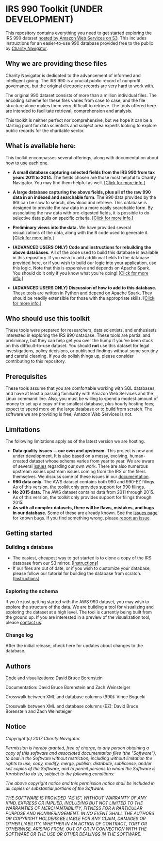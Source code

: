 # IRS 990 Toolkit (UNDER DEVELOPMENT)

This repository contains everything you need to get started exploring the IRS 990 dataset [hosted by Amazon Web Services on S3](https://aws.amazon.com/public-datasets/irs-990/). This includes instructions for an easier-to-use 990 database provided free to the public by [Charity Navigator](https://www.charitynavigator.org/).

## Why we are providing these files

Charity Navigator is dedicated to the advancement of informed and intelligent giving. The IRS 990 is a crucial public record of nonprofit governance, but the original electronic records are very hard to work with.

The original 990 dataset consists of more than a million individual files. The encoding scheme for these files varies from case to case, and the file structure alone makes them very difficult to retrieve. The tools offered here are intended to facilitate retrieval, comprehension and analysis.

This toolkit is neither perfect nor comprehensive, but we hope it can be a starting point for data scientists and subject area experts looking to explore public records for the charitable sector.

## What is available here:

This toolkit encompasses several offerings, along with documentation about how to use each one.

* **A small database capturing selected fields from the IRS 990 from tax years 2011 to 2014.** The fields chosen are those most helpful to Charity Navigator. You may find them helpful as well. [[Click for more info.]](https://github.com/CharityNavigator/irs990/blob/master/docs/clone_database.md)

* **A large database capturing the above fields, plus all of the raw 990 data in an indexed and searchable form.** The 990 data provided by the IRS can be slow to search,  download and retrieve. This database is designed to provide the raw data in a more easily searchable form. By associating the raw data with pre-digested fields, it is possible to do selective data pulls on specific criteria.  [[Click for more info.]](https://github.com/CharityNavigator/irs990/blob/master/docs/clone_database.md)

* **Preliminary views into the data.** We have provided several visualizations of the data, along with the R code used to generate it.  [[Click for more info.]](https://github.com/CharityNavigator/irs990/blob/master/docs/explore-database.md)

* **(ADVANCED USERS ONLY) Code and instructions for rebuilding the above databases.** All of the code used to build this database is available in this repository. If you wish to add additional fields to the database provided here, or if you wish to build our logic into your application, use this logic. Note that this is expensive and depends on Apache Spark. You should do it only if you know what you're doing!  [[Click for more info.]](https://github.com/CharityNavigator/irs990/blob/master/docs/create-database.md)

* **(ADVANCED USERS ONLY) Discussion of how to add to this database.** These tools are written in Python and depend on Apache Spark. They should be readily extensible for those with the appropriate skills. [[Click for more info.]](https://github.com/CharityNavigator/irs990/blob/master/docs/extend-database.md)

## Who should use this toolkit

These tools were prepared for researchers, data scientists, and enthusiasts interested in exploring the IRS 990 database. These tools are partial and preliminary, but they can help get you over the hump if you've been stuck on this difficult-to-use dataset. You should **not** use this dataset for legal investigations, policy decisions, or published findings without some scrutiny and careful cleaning. If you do polish things up, please consider contributing to this repository.

## Prerequisites

These tools assume that you are comfortable working with SQL databases, and have at least a passing familiarity with Amazon Web Services and the Linux command line. Also, you must be willing to spend a modest amount of money to set up a copy of the smallest database, plus hourly hosting fees; expect to spend more on the large database or to build from scratch. The software we are providing is free; Amazon Web Services is not.

## Limitations

The following limitations apply as of the latest version we are hosting.

* **Data quality issues -- our own and upstream.** This project is new and under development. It is also based on a messy, evolving, human-created dataset whose schema varies from year to year. We are aware of several [issues](https://github.com/CharityNavigator/irs990/issues) regarding our own work. There are also numerous upstream issues upstream issues coming from the IRS or the filers themselves. We discuss some of these issues in our [documentation](https://github.com/CharityNavigator/irs990/blob/master/docs/explore-database.md).
* **990 data only.** The AWS dataset contains both 990 and 990-EZ filings. As of this version, the toolkit only provides support for 990 filings. 
* **No 2015 data.** The AWS dataset contains data from 2011 through 2015. As of this version, the toolkit only provides support for filings through 2015.
* **As with all complex datasets, there will be flaws, mistakes, and bugs in our database.** Some of these are already known. See the [issues page](https://github.com/CharityNavigator/irs990/issues) for known bugs. If you find something wrong, please [report an issue](https://github.com/CharityNavigator/irs990/issues).

## Getting started

### Building a database

 * The easiest, cheapest way to get started is to clone a copy of the IRS database from our S3 mirror. [[Instructions]](https://github.com/CharityNavigator/irs990/blob/master/documentation/clone_database.md)
 * If our files are out of date, or if you wish to customize your database, please follow our tutorial for building the database from scratch. [[Instructions]](https://github.com/CharityNavigator/irs990/blob/master/docs/create-database.md)

### Exploring the schema

If you're just getting started with the AWS 990 dataset, you may wish to explore the structure of the data. We are building a tool for visualizing and exploring the dataset at a high level. The tool is currently being built from the ground up. If you are interested in a preview of the visualization tool, please [contact us](mailto:dborenstein@charitynavigator.org).

### Change log

After the initial release, check here for updates about changes to the database.

## Authors

Code and visualizations: David Bruce Borenstein

Documentation: David Bruce Borenstein and Zach Weinsteiger

Crosswalk between XML and database columns (990): Vince Bogucki

Crosswalk between XML and database columns (EZ): David Bruce Borenstein and Zach Weinsteiger

## Notice

*Copyright (c) 2017 Charity Navigator.*

*Permission is hereby granted, free of charge, to any person obtaining a copy of this software and associated documentation files (the "Software"), to deal in the Software without restriction, including without limitation the rights to use, copy, modify, merge, publish, distribute, sublicense, and/or sell copies of the Software, and to permit persons to whom the Software is furnished to do so, subject to the following conditions:*

*The above copyright notice and this permission notice shall be included in all copies or substantial portions of the Software.*

*THE SOFTWARE IS PROVIDED "AS IS", WITHOUT WARRANTY OF ANY KIND, EXPRESS OR IMPLIED, INCLUDING BUT NOT LIMITED TO THE WARRANTIES OF MERCHANTABILITY, FITNESS FOR A PARTICULAR PURPOSE AND NONINFRINGEMENT. IN NO EVENT SHALL THE AUTHORS OR COPYRIGHT HOLDERS BE LIABLE FOR ANY CLAIM, DAMAGES OR OTHER LIABILITY, WHETHER IN AN ACTION OF CONTRACT, TORT OR OTHERWISE, ARISING FROM, OUT OF OR IN CONNECTION WITH THE SOFTWARE OR THE USE OR OTHER DEALINGS IN THE SOFTWARE.*
